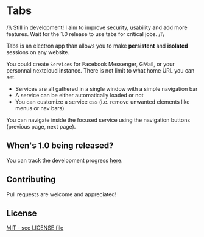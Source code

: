 # Tabs

/!\ Still in development! I aim to improve security, usability and add more features. Wait for the 1.0 release to use tabs for critical jobs. /!\

Tabs is an electron app than allows you to make **persistent** and **isolated** sessions on any website.

You could create `Services` for Facebook Messenger, GMail, or your personnal nextcloud instance. There is not limit to what home URL you can set.

- Services are all gathered in a single window with a simple navigation bar 
- A service can be either automatically loaded or not
- You can customize a service css (i.e. remove unwanted elements like menus or nav bars)

You can navigate inside the focused service using the navigation buttons (previous page, next page).

## When's 1.0 being released?

You can track the development progress [here](https://github.com/ArisuOngaku/tabs/projects/3).

## Contributing

Pull requests are welcome and appreciated!

## License
[MIT - see LICENSE file](LICENSE)

